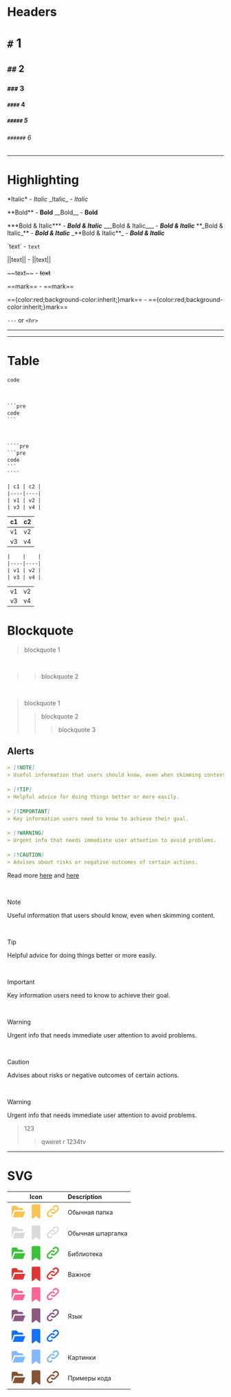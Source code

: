 # Headers

# `#` 1
## `##` 2
### `###` 3
#### `####` 4
##### `#####` 5
###### `######` 6

---

# Highlighting

\*Italic\* - *Italic*
\_Italic\_ - _Italic_

\*\*Bold\*\* - **Bold**
\_\_Bold\_\_ - __Bold__

\*\*\*Bold & Italic\*\*\* - ***Bold & Italic***
\_\_\_Bold & Italic\_\_\_ - ___Bold & Italic___
\*\*\_Bold & Italic\_\*\* - **_Bold & Italic_**
\_\*\*Bold & Italic\*\*\_ - _**Bold & Italic**_

\`text\` - `text`

\|\|text\|\| - ||text||

&#x7e;&#x7e;text&#x7e;&#x7e; - ~~text~~

&#x3d;&#x3d;mark&#x3d;&#x3d; - ==mark==

&#x3d;&#x3d;{color:red;background-color:inherit;}mark&#x3d;&#x3d; - =={color:red;background-color:inherit;}mark==

`---` or `<hr>`

---

---

# Table

<div class="container-row">

```pre
code
```
&nbsp;&nbsp;
````pre
```pre
code
```
````
&nbsp;&nbsp;
`````pre
````pre
```pre
code
```
````
`````

</div>

```table
| c1 | c2 |
|----|----|
| v1 | v2 |
| v3 | v4 |
```

| c1 | c2 |
|----|----|
| v1 | v2 |
| v3 | v4 |

```table
|    |    |
|----|----|
| v1 | v2 |
| v3 | v4 |
```

|    |    |
|----|----|
| v1 | v2 |
| v3 | v4 |

# Blockquote

> blockquote 1

<br>

>> blockquote 2

<br>

> blockquote 1
>> blockquote 2
>>> blockquote 3

## Alerts

```markdown
> [!NOTE]
> Useful information that users should know, even when skimming content.

> [!TIP]
> Helpful advice for doing things better or more easily.

> [!IMPORTANT]
> Key information users need to know to achieve their goal.

> [!WARNING]
> Urgent info that needs immediate user attention to avoid problems.

> [!CAUTION]
> Advises about risks or negative outcomes of certain actions.
```

Read more [here](?Other/GitHub/Markdown) and [here](https://docs.github.com/ru/get-started/writing-on-github/getting-started-with-writing-and-formatting-on-github/basic-writing-and-formatting-syntax)

<br>

> [!NOTE]
> Useful information that users should know, even when skimming content.

<br>

> [!TIP]
> Helpful advice for doing things better or more easily.

<br>

> [!IMPORTANT]
> Key information users need to know to achieve their goal.

<br>

> [!WARNING]
> Urgent info that needs immediate user attention to avoid problems.

<br>

> [!CAUTION]
> Advises about risks or negative outcomes of certain actions.

<br>

> [!WARNING]
> Urgent info that needs immediate user attention to avoid problems.
>> 123
>>> qweret
> r
> 1234tv

---

# SVG

<table><thead><tr><th style="text-align: center;">Icon</th><th style="text-align: left;">Description</th></tr></thead><tbody>

<tr><td style="text-align: center;" class="unselectable"><img src="cheatsheet_resources/folders/yellow.svg" alt="folder_yellow" class="css_img_22x22px_em"
/><img src="cheatsheet_resources/tags/yellow.svg" alt="tag_yellow" class="css_img_22x22px_em"
/><img src="cheatsheet_resources/links/yellow.svg" alt="link_yellow" class="css_img_22x22px_em"
/></td><td style="text-align: left;">Обычная папка</td></tr>

<tr><td style="text-align: center;" class="unselectable"><img src="cheatsheet_resources/folders/white.svg" alt="folder_white" class="css_img_22x22px_em"
/><img src="cheatsheet_resources/tags/white.svg" alt="tag_white" class="css_img_22x22px_em"
/><img src="cheatsheet_resources/links/white.svg" alt="link_white" class="css_img_22x22px_em"
/></td><td style="text-align: left;">Обычная шпаргалка</td></tr>

<tr><td style="text-align: center;" class="unselectable"><img src="cheatsheet_resources/folders/green.svg" alt="folder_green" class="css_img_22x22px_em"
/><img src="cheatsheet_resources/tags/green.svg" alt="tag_green" class="css_img_22x22px_em"
/><img src="cheatsheet_resources/links/green.svg" alt="link_green" class="css_img_22x22px_em"
/></td><td style="text-align: left;">Библиотека</td></tr>

<tr><td style="text-align: center;" class="unselectable"><img src="cheatsheet_resources/folders/red.svg" alt="folder_red" class="css_img_22x22px_em"
/><img src="cheatsheet_resources/tags/red.svg" alt="tag_red" class="css_img_22x22px_em"
/><img src="cheatsheet_resources/links/red.svg" alt="link_red" class="css_img_22x22px_em"
/></td><td style="text-align: left;">Важное</td></tr>

<tr><td style="text-align: center;" class="unselectable"><img src="cheatsheet_resources/folders/pink.svg" alt="folder_pink" class="css_img_22x22px_em"
/><img src="cheatsheet_resources/tags/pink.svg" alt="tag_pink" class="css_img_22x22px_em"
/><img src="cheatsheet_resources/links/pink.svg" alt="link_pink" class="css_img_22x22px_em"
/></td><td style="text-align: left;"></td></tr>

<tr><td style="text-align: center;" class="unselectable"><img src="cheatsheet_resources/folders/violet.svg" alt="folder_violet" class="css_img_22x22px_em"
/><img src="cheatsheet_resources/tags/violet.svg" alt="tag_violet" class="css_img_22x22px_em"
/><img src="cheatsheet_resources/links/violet.svg" alt="link_violet" class="css_img_22x22px_em"
/></td><td style="text-align: left;">Язык</td></tr>

<tr><td style="text-align: center;" class="unselectable"><img src="cheatsheet_resources/folders/dblue.svg" alt="folder_dblue" class="css_img_22x22px_em"
/><img src="cheatsheet_resources/tags/dblue.svg" alt="tag_dblue" class="css_img_22x22px_em"
/><img src="cheatsheet_resources/links/dblue.svg" alt="link_dblue" class="css_img_22x22px_em"
/></td><td style="text-align: left;"></td></tr>

<tr><td style="text-align: center;" class="unselectable"><img src="cheatsheet_resources/folders/lblue.svg" alt="folder_lblue" class="css_img_22x22px_em"
/><img src="cheatsheet_resources/tags/lblue.svg" alt="tag_lblue" class="css_img_22x22px_em"
/><img src="cheatsheet_resources/links/lblue.svg" alt="link_lblue" class="css_img_22x22px_em"
/></td><td style="text-align: left;">Картинки</td></tr>

<tr><td style="text-align: center;" class="unselectable"><img src="cheatsheet_resources/folders/brown.svg" alt="folder_brown" class="css_img_22x22px_em"
/><img src="cheatsheet_resources/tags/brown.svg" alt="tag_brown" class="css_img_22x22px_em"
/><img src="cheatsheet_resources/links/brown.svg" alt="link_brown" class="css_img_22x22px_em"
/></td><td style="text-align: left;">Примеры кода</td></tr>

</tbody></table>

